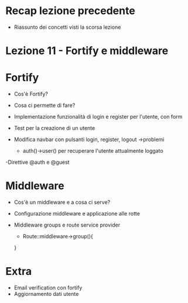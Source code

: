 # Recap lezione precedente

- Riassunto dei concetti visti la scorsa lezione

# Lezione 11 - Fortify e middleware

# Fortify
- Cos'è Fortify?
- Cosa ci permette di fare?

- Implementazione funzionalità di login e register per l'utente, con form
- Test per la creazione di un utente
- Modifica navbar con pulsanti login, register, logout ->problemi

    - auth()->user() per recuperare l'utente attualmente loggato

-Direttive @auth e @guest

# Middleware

- Cos'è un middleware e a cosa ci serve?
- Configurazione middleware e applicazione alle rotte
- Middleware groups e route service provider
    - Route::middleware->group(){

    }

# Extra

- Email verification con fortify
- Aggiornamento dati utente